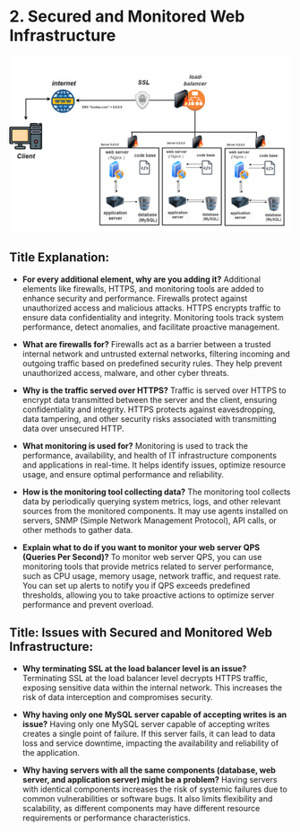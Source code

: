 # 2. Secured and Monitored Web Infrastructure

![Secured and Monitored Web Infrastructure](images\2-secured_and_monitored_web_infrastructure.png)

## Title Explanation:

- **For every additional element, why are you adding it?**
  Additional elements like firewalls, HTTPS, and monitoring tools are added to enhance security and performance. Firewalls protect against unauthorized access and malicious attacks. HTTPS encrypts traffic to ensure data confidentiality and integrity. Monitoring tools track system performance, detect anomalies, and facilitate proactive management.

- **What are firewalls for?**
  Firewalls act as a barrier between a trusted internal network and untrusted external networks, filtering incoming and outgoing traffic based on predefined security rules. They help prevent unauthorized access, malware, and other cyber threats.

- **Why is the traffic served over HTTPS?**
  Traffic is served over HTTPS to encrypt data transmitted between the server and the client, ensuring confidentiality and integrity. HTTPS protects against eavesdropping, data tampering, and other security risks associated with transmitting data over unsecured HTTP.

- **What monitoring is used for?**
  Monitoring is used to track the performance, availability, and health of IT infrastructure components and applications in real-time. It helps identify issues, optimize resource usage, and ensure optimal performance and reliability.

- **How is the monitoring tool collecting data?**
  The monitoring tool collects data by periodically querying system metrics, logs, and other relevant sources from the monitored components. It may use agents installed on servers, SNMP (Simple Network Management Protocol), API calls, or other methods to gather data.

- **Explain what to do if you want to monitor your web server QPS (Queries Per Second)?**
  To monitor web server QPS, you can use monitoring tools that provide metrics related to server performance, such as CPU usage, memory usage, network traffic, and request rate. You can set up alerts to notify you if QPS exceeds predefined thresholds, allowing you to take proactive actions to optimize server performance and prevent overload.

## Title: Issues with Secured and Monitored Web Infrastructure:

- **Why terminating SSL at the load balancer level is an issue?**
  Terminating SSL at the load balancer level decrypts HTTPS traffic, exposing sensitive data within the internal network. This increases the risk of data interception and compromises security.

- **Why having only one MySQL server capable of accepting writes is an issue?**
  Having only one MySQL server capable of accepting writes creates a single point of failure. If this server fails, it can lead to data loss and service downtime, impacting the availability and reliability of the application.

- **Why having servers with all the same components (database, web server, and application server) might be a problem?**
  Having servers with identical components increases the risk of systemic failures due to common vulnerabilities or software bugs. It also limits flexibility and scalability, as different components may have different resource requirements or performance characteristics.
